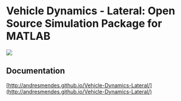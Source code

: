 # Vehicle Dynamics - Lateral: Open Source Simulation Package for MATLAB

![](http://andresmendes.github.io/Vehicle-Dynamics-Lateral/illustrations/AnimationTemplateArticulated.gif)

## Documentation

[http://andresmendes.github.io/Vehicle-Dynamics-Lateral/](http://andresmendes.github.io/Vehicle-Dynamics-Lateral/)
